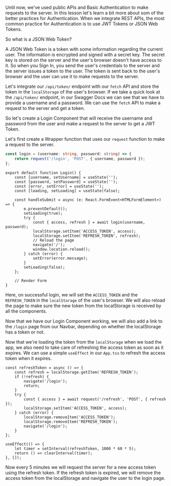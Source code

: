 Until now, we've used public APIs and Basic Authentication to make requests to the server. In this lesson let's learn a bit more about som of the better practices for Authentication. When we integrate REST APIs, the most common practice for Authentication is to use JWT Tokens or JSON Web Tokens.

So what is a JSON Web Token?

A JSON Web Token is a token with some information regarding the current user. The information is encrypted and signed with a secret key. The secret key is stored on the server and the user's browser doesn't have access to it. So when you Sign In, you send the user's credentials to the server and the server issues a token to the user. The token is sent back to the user's browser and the user can use it to make requests to the server.

Let's integrate our `/api/token/` endpoint with our `fetch` API and store the token in the `localStorage` of the user's browser. If we take a quick look at the `/api/token/` endpoint, in our Swagger Docs we can see that we have to provide a username and a password. We can use the `fetch` API to make a request to the server and get a token.

So let's create a Login Component that will receive the username and password from the user and make a request to the server to get a JWT Token.

Let's first create a Wrapper function that uses our `request` function to make a request to the server.

```ts
const login = (username: string, password: string) => {
    return request('/login', 'POST', { username, password });
};
```

```tsx
export default function Login() {
    const [username, setUsername] = useState('');
    const [password, setPassword] = useState('');
    const [error, setError] = useState('');
    const [loading, setLoading] = useState(false);

    const handleSubmit = async (e: React.FormEvent<HTMLFormElement>) => {
        e.preventDefault();
        setLoading(true);
        try {
            const { access, refresh } = await login(username, password);
            localStorage.setItem('ACCESS_TOKEN', access);
            localStorage.setItem('REFRESH_TOKEN', refresh);
            // Reload the page
            navigate('/');
            window.location.reload();
        } catch (error) {
            setError(error.message);
        }
        setLoading(false);
    };

    // Render Form
}
```

Here, on successful login, we will set the `ACCESS_TOKEN` and the `REFRESH_TOKEN` in the `localStorage` of the user's browser. We will also reload the page to make sure the new token from the localStorage is received by all the components.

Now that we have our Login Component working, we will also add a link to the `/login` page from our Navbar, depending on whether the localStorage has a token or not. 

Now that we're loading the token from the `localStorage` when we load the app, we also need to take care of refreshing the access token as soon as it expires. We can use a simple `useEffect` in our `App.tsx` to refresh the access token when it expires.

```tsx
const refreshToken = async () => {
    const refresh = localStorage.getItem('REFRESH_TOKEN');
    if (!refresh) {
        navigate('/login');
        return;
    }
    try {
        const { access } = await request('/refresh', 'POST', { refresh });
        localStorage.setItem('ACCESS_TOKEN', access);
    } catch (error) {
        localStorage.removeItem('ACCESS_TOKEN');
        localStorage.removeItem('REFRESH_TOKEN');
        navigate('/login');
    }
};

useEffect(() => {
    let timer = setInterval(refreshToken, 1000 * 60 * 5);
    return () => clearInterval(timer);
}, []);

```

Now every 5 minutes we will request the server for a new access token using the refresh token. If the refresh token is expired, we will remove the access token from the localStorage and navigate the user to the login page.
